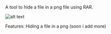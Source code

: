 A tool to hide a file in a png file using RAR.

![alt text]([(https://cdn.discordapp.com/attachments/1280007224248238243/1284640600280531035/Nowy_projekt_1.png?ex=66e75e4a&is=66e60cca&hm=522efe8aed0b5c21aa38a387465ac89bbfbf946e02dff4ce42076ae796490f32&)])


Features: Hiding a file in a png
(soon i add more)
